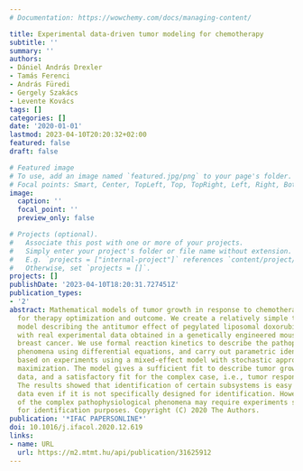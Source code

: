 ```yaml
---
# Documentation: https://wowchemy.com/docs/managing-content/

title: Experimental data-driven tumor modeling for chemotherapy
subtitle: ''
summary: ''
authors:
- Dániel András Drexler
- Tamás Ferenci
- András Füredi
- Gergely Szakács
- Levente Kovács
tags: []
categories: []
date: '2020-01-01'
lastmod: 2023-04-10T20:20:32+02:00
featured: false
draft: false

# Featured image
# To use, add an image named `featured.jpg/png` to your page's folder.
# Focal points: Smart, Center, TopLeft, Top, TopRight, Left, Right, BottomLeft, Bottom, BottomRight.
image:
  caption: ''
  focal_point: ''
  preview_only: false

# Projects (optional).
#   Associate this post with one or more of your projects.
#   Simply enter your project's folder or file name without extension.
#   E.g. `projects = ["internal-project"]` references `content/project/deep-learning/index.md`.
#   Otherwise, set `projects = []`.
projects: []
publishDate: '2023-04-10T18:20:31.727451Z'
publication_types:
- '2'
abstract: Mathematical models of tumor growth in response to chemotherapy are crucial
  for therapy optimization and outcome. We create a relatively simple tumor growth
  model describing the antitumor effect of pegylated liposomal doxorubicin (PLD) validated
  with real experimental data obtained in a genetically engineered mouse model of
  breast cancer. We use formal reaction kinetics to describe the pathophysiological
  phenomena using differential equations, and carry out parametric identification
  based on experiments using a mixed-effect model with stochastic approximation expectation
  maximization. The model gives a sufficient fit to describe tumor growth and pharmacokinetic
  data, and a satisfactory fit for the complex case, i.e., tumor response to chemotherapy.
  The results showed that identification of certain subsystems is easy using experimental
  data even if it is not specifically designed for identification. However, the identification
  of the complex pathophysiological phenomena may require experiments specially designed
  for identification purposes. Copyright (C) 2020 The Authors.
publication: '*IFAC PAPERSONLINE*'
doi: 10.1016/j.ifacol.2020.12.619
links:
- name: URL
  url: https://m2.mtmt.hu/api/publication/31625912
---
```

